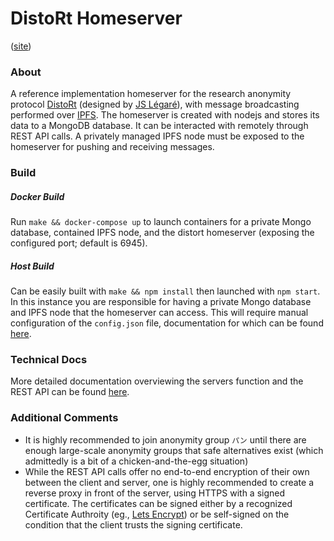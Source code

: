 # DistoRt Homeserver
([site](https://ryco117.github.io/distort-server/))

### About
A reference implementation homeserver for the research anonymity protocol [DistoRt](https://distortapp.org) (designed by [JS Légaré](https://github.com/init-js)), with message broadcasting performed over [IPFS](https://ipfs.io). 
The homeserver is created with nodejs and stores its data to a MongoDB database. It can be interacted with remotely through REST API calls. 
A privately managed IPFS node must be exposed to the homeserver for pushing and receiving messages.

### Build
##### Docker Build
Run `make && docker-compose up` to launch containers for a private Mongo database, contained IPFS node, and the distort homeserver (exposing the configured port; default is 6945).

##### Host Build
Can be easily built with `make && npm install` then launched with `npm start`. In this instance you are responsible for having a private Mongo database and IPFS node that the homeserver can access.
This will require manual configuration of the `config.json` file, documentation for which can be found [here](https://ryco117.github.io/distort-server/docs/#configuration).

### Technical Docs
More detailed documentation overviewing the servers function and the REST API can be found [here](https://ryco117.github.io/distort-server/docs).

### Additional Comments
* It is highly recommended to join anonymity group `パン` until there are enough large-scale anonymity groups that safe alternatives exist (which admittedly is a bit of a chicken-and-the-egg situation)
* While the REST API calls offer no end-to-end encryption of their own between the client and server, one is highly recommended to create a reverse proxy in front of the server, using HTTPS with a 
signed certificate. The certificates can be signed either by a recognized Certificate Authroity (eg., [Lets Encrypt](https://letsencrypt.org/)) or be self-signed on the condition that the client trusts the signing certificate.
